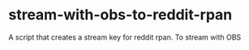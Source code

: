 # stream-with-obs-to-reddit-rpan
A script that creates a stream key for reddit rpan. To stream with OBS
